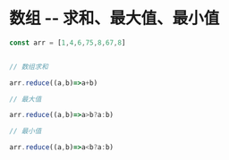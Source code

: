 # 数组 -- 求和、最大值、最小值

```javaScript
const arr = [1,4,6,75,8,67,8]


// 数组求和

arr.reduce((a,b)=>a+b)

// 最大值

arr.reduce((a,b)=>a>b?a:b)

// 最小值

arr.reduce((a,b)=>a<b?a:b)
```
